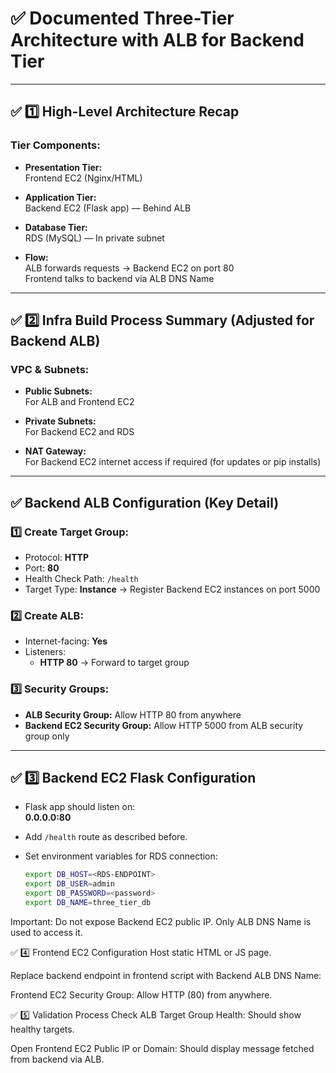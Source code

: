 # ✅ Documented Three-Tier Architecture with ALB for Backend Tier

---

## ✅ 1️⃣ High-Level Architecture Recap

### Tier Components:

- **Presentation Tier:**  
  Frontend EC2 (Nginx/HTML)

- **Application Tier:**  
  Backend EC2 (Flask app) — Behind ALB

- **Database Tier:**  
  RDS (MySQL) — In private subnet

- **Flow:**  
  ALB forwards requests → Backend EC2 on port 80  
  Frontend talks to backend via ALB DNS Name

---

## ✅ 2️⃣ Infra Build Process Summary (Adjusted for Backend ALB)

### VPC & Subnets:

- **Public Subnets:**  
  For ALB and Frontend EC2

- **Private Subnets:**  
  For Backend EC2 and RDS

- **NAT Gateway:**  
  For Backend EC2 internet access if required (for updates or pip installs)

---

## ✅ Backend ALB Configuration (Key Detail)

### 1️⃣ Create Target Group:

- Protocol: **HTTP**
- Port: **80**
- Health Check Path: `/health`
- Target Type: **Instance** → Register Backend EC2 instances on port 5000

### 2️⃣ Create ALB:

- Internet-facing: **Yes**
- Listeners:
  - **HTTP 80** → Forward to target group

### 3️⃣ Security Groups:

- **ALB Security Group:** Allow HTTP 80 from anywhere
- **Backend EC2 Security Group:** Allow HTTP 5000 from ALB security group only

---

## ✅ 3️⃣ Backend EC2 Flask Configuration

- Flask app should listen on:  
  **0.0.0.0:80**

- Add `/health` route as described before.

- Set environment variables for RDS connection:
  ```bash
  export DB_HOST=<RDS-ENDPOINT>
  export DB_USER=admin
  export DB_PASSWORD=<password>
  export DB_NAME=three_tier_db

Important:
Do not expose Backend EC2 public IP.
Only ALB DNS Name is used to access it.

✅ 4️⃣ Frontend EC2 Configuration
Host static HTML or JS page.

Replace backend endpoint in frontend script with Backend ALB DNS Name:
<script>
    fetch("http://<backend-alb-dns>/data")
</script>

Frontend EC2 Security Group:
Allow HTTP (80) from anywhere.

✅ 5️⃣ Validation Process
Check ALB Target Group Health:
Should show healthy targets.

Open Frontend EC2 Public IP or Domain:
Should display message fetched from backend via ALB.
